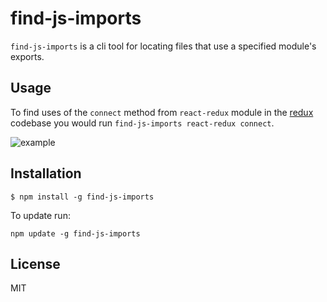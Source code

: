 # find-js-imports

`find-js-imports` is a cli tool for locating files that use a specified module's
exports.

## Usage

To find uses of the `connect` method from `react-redux` module in the
[redux](redux-url) codebase you would run `find-js-imports react-redux connect`.

![example](https://cloud.githubusercontent.com/assets/739390/24316886/f6a41250-10ae-11e7-89ea-8993168b7847.png)

## Installation

```
$ npm install -g find-js-imports
```

To update run:

```
npm update -g find-js-imports
```

## License

MIT

[redux-url]: https://github.com/reactjs/redux
